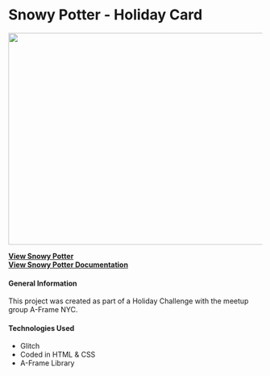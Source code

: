 # Snowy Potter - Holiday Card
<p align="center">
  <img src="../images_project/snowypotter.jpeg" height= "420" width="600"/>
</p>

**[View Snowy Potter](https://mysnowman.glitch.me/?)**
<br>
**[View Snowy Potter Documentation](https://saharafathelbab.github.io/portfolio/documentation/HarryPotterSnowmanDocumentation/HarryPotterInfo.html?)**

#### General Information

This project was created as part of a Holiday Challenge with the meetup group A-Frame NYC.

#### Technologies Used

* Glitch
* Coded in HTML & CSS
* A-Frame Library
